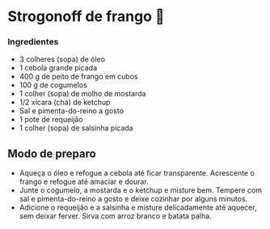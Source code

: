 # Strogonoff de frango :chicken:

### Ingredientes

- 3 colheres (sopa) de óleo
- 1 cebola grande picada
- 400 g de peito de frango em cubos
- 100 g de cogumelos
- 1 colher (sopa) de molho de mostarda
- 1/2 xícara (chá) de ketchup
- Sal e pimenta-do-reino a gosto
- 1 pote de requeijão
- 1 colher (sopa) de salsinha picada



## Modo de preparo

- Aqueça o óleo e refogue a cebola até ficar transparente. Acrescente o frango e refogue até amaciar e dourar.
- Junte o cogumelo, a mostarda e o ketchup e misture bem. Tempere com sal e pimenta-do-reino a gosto e deixe cozinhar por alguns minutos.
- Adicione o requeijão e a salsinha e misture delicadamente até aquecer, sem deixar ferver. Sirva com arroz branco e batata palha.

